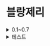 # 블랑제리

<details>
<summary>0.1~0.7</summary>

<h3>[버전 0.1]</h3>
<img src="https://github.com/user-attachments/assets/e34ca20a-ebc9-420b-ae1f-e380b8e3f6c4" width="360" alt="Alpha 0.1">
<br/>
- 기본 코딩 완료<br/>
- 반응형 스크린<br/>
- 빵, 배경 이미지 Import<br/>
- CSV 데이터화<br/>
- 빵 Merge 기능 구현<br/>
- 빵 10가지 추가(1개 미완)<br/>
- 이펙트 구현<br/>

<h3>[버전 0.2]</h3>
<img src="https://github.com/user-attachments/assets/06ac7045-e719-43a8-a949-04bef0c3da0a" width="360" alt="Alpha 0.2">
<br/>
- 빵 드래그&드롭<br/>
- 아이템 바 디자인<br/>
- 빵 3번 이미지 교체<br/>
- 배경 교체<br/>
- 터치 기능 구체화<br/>

<h3>[버전 0.3]</h3>
<img src="https://github.com/user-attachments/assets/333d7b7f-7b31-4991-989a-96680674c4fe" width="360" alt="Alpha 0.3">
<br/>

- 아이템 전부 완료<br/>
- 반쪽짜리 빵 디자인 완료<br/>
- 불 이펙트 완료<br/>
- 순서 바꾸기 완료<br/>
- 성별 이펙트 색상 바꾸기 완료<br/>
- 표정 넣기 완료<br/>
- 빵에 wordData 입력 완료<br/>
- 버튼 누르면 번역 기능 완료<br/>
- 버튼 디자인 완료<br/>
- 폰트 넣기 완료<br/>
- 점수 하는 중<br/>

<h3>[버전 0.4]</h3>
<br/>
- 스코어 구현<br/>
- 게임오버 (코드상) 구현<br/>

<h3>[버전 0.5]</h3>
<img src="https://github.com/user-attachments/assets/ceaf9ca3-0fa0-49b0-bf83-039ad4b7763d" width="360" alt="Alpha 0.5">
<br/>
- 게임오버 박스 완성<br/>
- 코인<br/>
- 아이템 위치, 코인 UI 완성<br/>
- 코인 애니메이션 구현<br/>
- 국기 추가<br/>
- 점수&코인 부드럽게 올라가는 애니메이션 완<br/>

<h3>[버전 0.6]</h3>
<img src="https://github.com/user-attachments/assets/a7d70e25-0842-49d3-a6c2-e25f63385c9c" width="360" alt="Alpha 0.6">
<br/>
- 코인 마무리 (아이템 구매)<br/>
- 게임오버 완료(빵타는 이미지 추가 예정)<br/>
- 메인 화면 목업 디자인<br/>
- 메인 화면 배경 스크롤링 구현<br/>
- 폰트 추가<br/>
- 국기 이미지 변경<br/>
- 씬 추가(메인 화면)<br/>

<h3>[버전 0.7]</h3>
<img src="https://github.com/user-attachments/assets/ee8a2f9e-b7f7-4db5-98ac-be6541ff3618" width="360" alt="Alpha 0.7">
<br/>
- 폰트 정상화<br/>
- 씬 전환<br/>
- 사용방법 버튼 구현<br/>
- 모드 구현 (거의)<br/>
- 정지 화면 구현<br/>
- 탄빵 이미지 추가<br/>
- 게임 스톱, 리슘 구현<br/>
- 버그 수정(코인, 탄빵 등)<br/>

<h3>[버전 0.8]</h3>
- 번역 완성<br/>
- 게임 오버 조건 업그레이드<br/>
- bebe 국기 숨김<br/>
- 빌드 준비<br/>
- burned-bited pain 추가<br/>
- 게임 설명 수정<br/>
- textmeshpro 수정<br/>

</details>
<details>
<summary>테스트</summary>
<h3>[버전 0.9 (알파)]</h3>
<img src="https://github.com/user-attachments/assets/d79e25be-5270-4c17-bc52-13cbe0d4bf42" width="360" alt="Alpha 0.9">
<br/>
- TMPro 영어 Border 깨지는 버그 수정<br/>
- 사운드 추가<br/>
- 사운드 풀링 기능 구현<br/>
- GPGS, AdMob 연동<br/>
- GPGS 로그인, 리더보드 기능 구현<br/>
- AdMob 전면광고, 배너광고 구현<br/>
- 구글 플레이 콘솔, 구글 크라우드 콘솔, 구글 애드몹 계정 설정 완료<br/>
- 안드로이드 빌드 성공 (aab, apk)<br/>
- 잔버그 수정 (게임 오버, 일시 정지 등등)<br/>

</details>